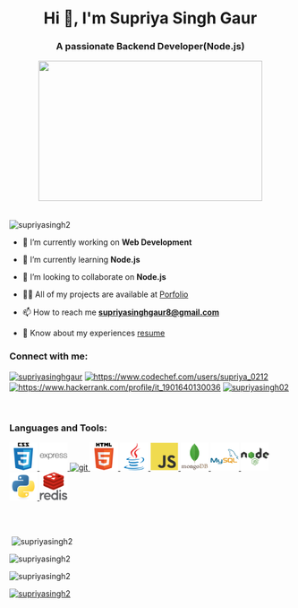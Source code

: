 <h1 align="center">Hi 👋, I'm Supriya Singh Gaur</h1>
<h3 align="center">A passionate Backend Developer(Node.js)</h3>
<div align="center">
<img src="git gif.gif"  border-radius="50%" height="250px" width="400px">
</div>
<br>
<p align="left" padding="15px"> <img src="https://komarev.com/ghpvc/?username=supriyasingh2&label=Profile%20views&color=0e75b6&style=flat" alt="supriyasingh2" /> </p>

- 🔭 I’m currently working on **Web Development**

- 🌱 I’m currently learning **Node.js**

- 👯 I’m looking to collaborate on **Node.js**

- 👨‍💻 All of my projects are available at <a href="https://supriyasingh2.github.io">Porfolio</a>

- 📫 How to reach me **supriyasinghgaur8@gmail.com**

- 📄 Know about my experiences <a href="https://drive.google.com/file/d/1SmzbJRGtW2sHRmrSJ1DPHv1iNU4LOPsG/view?usp=sharing">resume</a>

<h3 align="left">Connect with me:</h3>
<p align="left">
<a href="https://linkedin.com/in/supriyasinghgaur" target="blank"><img align="center" src="https://raw.githubusercontent.com/rahuldkjain/github-profile-readme-generator/master/src/images/icons/Social/linked-in-alt.svg" alt="supriyasinghgaur" height="40" width="50"/></a>
<a href="https://www.codechef.com/users/https://www.codechef.com/users/supriya_0212" target="blank"><img align="center" src="https://cdn.jsdelivr.net/npm/simple-icons@3.1.0/icons/codechef.svg" alt="https://www.codechef.com/users/supriya_0212" height="40" width="50"  /></a>
<a href="https://www.hackerrank.com/https://www.hackerrank.com/profile/it_1901640130036" target="blank"><img align="center" src="https://raw.githubusercontent.com/rahuldkjain/github-profile-readme-generator/master/src/images/icons/Social/hackerrank.svg" alt="https://www.hackerrank.com/profile/it_1901640130036" height="40" width="50" /></a>
<a href="https://www.leetcode.com/supriyasingh02" target="blank"><img align="center" src="https://raw.githubusercontent.com/rahuldkjain/github-profile-readme-generator/master/src/images/icons/Social/leet-code.svg" alt="supriyasingh02" height="40" width="50" /></a>
</p>
<br>
<h3 align="left"  justify-content= "space-between" background-color="white">Languages and Tools:</h3>
<p align="left"> <a href="https://www.w3schools.com/css/" target="_blank" rel="noreferrer"> <img src="https://raw.githubusercontent.com/devicons/devicon/master/icons/css3/css3-original-wordmark.svg" alt="css3" width="50" height="50"/> </a> <a href="https://expressjs.com" target="_blank" rel="noreferrer"> <img src="https://raw.githubusercontent.com/devicons/devicon/master/icons/express/express-original-wordmark.svg" alt="express" width="50" height="50"/> </a> <a href="https://git-scm.com/" target="_blank" rel="noreferrer"> <img src="https://www.vectorlogo.zone/logos/git-scm/git-scm-icon.svg" alt="git" width="50" height="50"/> </a> <a href="https://www.w3.org/html/" target="_blank" rel="noreferrer"> <img src="https://raw.githubusercontent.com/devicons/devicon/master/icons/html5/html5-original-wordmark.svg" alt="html5" width="50" height="50"/> </a> <a href="https://www.java.com" target="_blank" rel="noreferrer"> <img src="https://raw.githubusercontent.com/devicons/devicon/master/icons/java/java-original.svg" alt="java" width="50" height="50"/> </a> <a href="https://developer.mozilla.org/en-US/docs/Web/JavaScript" target="_blank" rel="noreferrer"> <img src="https://raw.githubusercontent.com/devicons/devicon/master/icons/javascript/javascript-original.svg" alt="javascript" width="50" height="50"/> </a> <a href="https://www.mongodb.com/" target="_blank" rel="noreferrer"> <img src="https://raw.githubusercontent.com/devicons/devicon/master/icons/mongodb/mongodb-original-wordmark.svg" alt="mongodb" width="50" height="50"/> </a> <a href="https://www.mysql.com/" target="_blank" rel="noreferrer"> <img src="https://raw.githubusercontent.com/devicons/devicon/master/icons/mysql/mysql-original-wordmark.svg" alt="mysql" width="50" height="50"/> </a> <a href="https://nodejs.org" target="_blank" rel="noreferrer"> <img src="https://raw.githubusercontent.com/devicons/devicon/master/icons/nodejs/nodejs-original-wordmark.svg" alt="nodejs" width="50" height="50"/> </a> <a href="https://www.python.org" target="_blank" rel="noreferrer"> <img src="https://raw.githubusercontent.com/devicons/devicon/master/icons/python/python-original.svg" alt="python" width="50" height="50"/> </a> <a href="https://redis.io" target="_blank" rel="noreferrer"> <img src="https://raw.githubusercontent.com/devicons/devicon/master/icons/redis/redis-original-wordmark.svg" alt="redis" width="50" height="50"/> </a> </p>
<br>
<br>

<p>&nbsp;<img src="https://github-readme-stats.vercel.app/api?username=supriyasingh2&show_icons=true&locale=en" alt="supriyasingh2" /></p>

<p><img  src="https://github-readme-streak-stats.herokuapp.com/?user=supriyasingh2&" alt="supriyasingh2" /></p>

<p><img  src="https://github-readme-stats.vercel.app/api/top-langs?username=supriyasingh2&show_icons=true&locale=en&layout=compact" alt="supriyasingh2" /></p>

<p align="left"> <a href="https://github.com/ryo-ma/github-profile-trophy"><img src="https://github-profile-trophy.vercel.app/?username=supriyasingh2" alt="supriyasingh2" /></a> </p>
